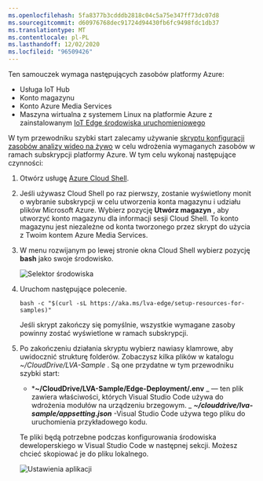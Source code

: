 ```yaml
---
ms.openlocfilehash: 5fa8377b3cdddb2818c04c5a75e347ff73dc07d8
ms.sourcegitcommit: d60976768dec91724d94430fb6fc9498fdc1db37
ms.translationtype: MT
ms.contentlocale: pl-PL
ms.lasthandoff: 12/02/2020
ms.locfileid: "96509426"
---
```

Ten samouczek wymaga następujących zasobów platformy Azure:

* Usługa IoT Hub
* Konto magazynu
* Konto Azure Media Services
* Maszyna wirtualna z systemem Linux na platformie Azure z zainstalowanym [IoT Edge środowiska uruchomieniowego](../../../../../iot-edge/how-to-install-iot-edge.md)

W tym przewodniku szybki start zalecamy używanie [skryptu konfiguracji zasobów analizy wideo na żywo](https://github.com/Azure/live-video-analytics/tree/master/edge/setup) w celu wdrożenia wymaganych zasobów w ramach subskrypcji platformy Azure. W tym celu wykonaj następujące czynności:

1. Otwórz usługę [Azure Cloud Shell](https://shell.azure.com).
1. Jeśli używasz Cloud Shell po raz pierwszy, zostanie wyświetlony monit o wybranie subskrypcji w celu utworzenia konta magazynu i udziału plików Microsoft Azure. Wybierz pozycję **Utwórz magazyn** , aby utworzyć konto magazynu dla informacji sesji Cloud Shell. To konto magazynu jest niezależne od konta tworzonego przez skrypt do użycia z Twoim kontem Azure Media Services.
1. W menu rozwijanym po lewej stronie okna Cloud Shell wybierz pozycję **bash** jako swoje środowisko.

    ![Selektor środowiska](../../../media/quickstarts/env-selector.png)
1. Uruchom następujące polecenie.

    ```
    bash -c "$(curl -sL https://aka.ms/lva-edge/setup-resources-for-samples)"
    ```
    
    Jeśli skrypt zakończy się pomyślnie, wszystkie wymagane zasoby powinny zostać wyświetlone w ramach subskrypcji.
1. Po zakończeniu działania skryptu wybierz nawiasy klamrowe, aby uwidocznić strukturę folderów. Zobaczysz kilka plików w katalogu *~/CloudDrive/LVA-Sample* . Są one przydatne w tym przewodniku szybki start:

     * ***~/CloudDrive/LVA-Sample/Edge-Deployment/.env** _ — ten plik zawiera właściwości, których Visual Studio Code używa do wdrożenia modułów na urządzeniu brzegowym.
     _ ***~/clouddrive/lva-sample/appsetting.json*** -Visual Studio Code używa tego pliku do uruchomienia przykładowego kodu.
     
    Te pliki będą potrzebne podczas konfigurowania środowiska deweloperskiego w Visual Studio Code w następnej sekcji. Możesz chcieć skopiować je do pliku lokalnego.
    
    ![Ustawienia aplikacji](../../../media/quickstarts/clouddrive.png)
